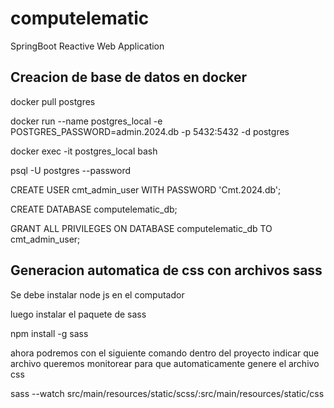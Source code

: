 # computelematic
SpringBoot Reactive Web Application



## Creacion de base de datos en docker

docker pull postgres 

docker run --name postgres_local -e POSTGRES_PASSWORD=admin.2024.db  -p 5432:5432 -d postgres

docker exec -it postgres_local bash

psql -U postgres --password

CREATE USER cmt_admin_user WITH PASSWORD 'Cmt.2024.db';

CREATE DATABASE computelematic_db;

GRANT ALL PRIVILEGES ON DATABASE computelematic_db TO cmt_admin_user;

## Generacion automatica de css con archivos sass

Se debe instalar node js en el computador 

luego instalar el paquete de sass 

npm install -g sass

ahora podremos con el siguiente comando dentro del proyecto indicar 
que archivo queremos monitorear para que automaticamente genere
el archivo css

sass --watch  src/main/resources/static/scss/:src/main/resources/static/css





